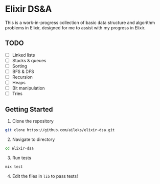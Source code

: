 # Elixir DS&A

This is a work-in-progress collection of basic data structure and algorithm problems in Elixir, designed for me to assist with my progress in Elixir.

## TODO
- [ ] Linked lists
- [ ] Stacks & queues
- [ ] Sorting
- [ ] BFS & DFS
- [ ] Recursion
- [ ] Heaps
- [ ] Bit manipulation
- [ ] Tries

## Getting Started

1. Clone the repository
```bash
git clone https://github.com/aileks/elixir-dsa.git
```

2. Navigate to directory
```bash
cd elixir-dsa
```

3. Run tests

```bash
mix test
```

4. Edit the files in `lib` to pass tests!
